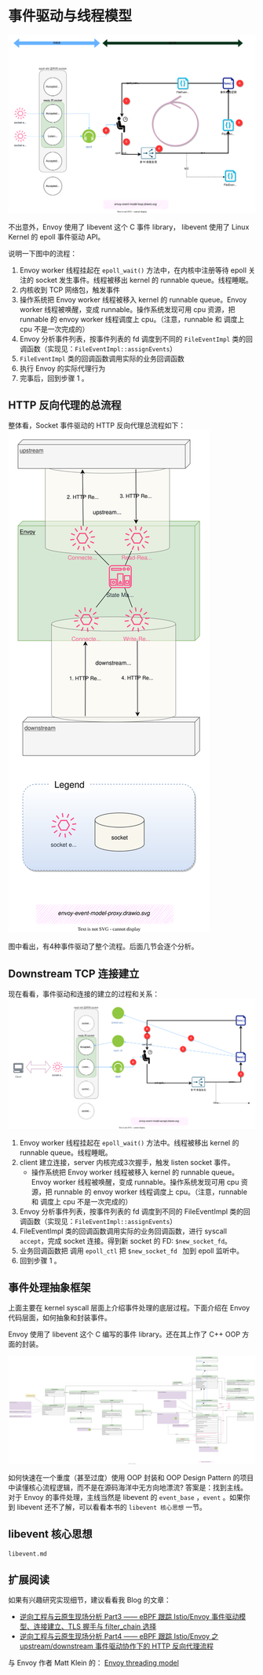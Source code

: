 # 事件驱动与线程模型

![event loop](./event-driven.assets/envoy-event-model-loop.drawio.svg)

不出意外，Envoy 使用了 libevent 这个 C 事件 library， libevent 使用了 Linux Kernel 的 epoll 事件驱动 API。

说明一下图中的流程：
1. Envoy worker 线程挂起在 `epoll_wait()` 方法中，在内核中注册等待 epoll 关注的 socket 发生事件。线程被移出 kernel 的 runnable queue。线程睡眠。
2. 内核收到 TCP 网络包，触发事件
3. 操作系统把 Envoy worker 线程被移入 kernel 的 runnable queue。Envoy worker 线程被唤醒，变成 runnable。操作系统发现可用 cpu 资源，把 runnable 的 envoy worker 线程调度上 cpu。（注意，runnable 和 调度上 cpu 不是一次完成的）
4. Envoy 分析事件列表，按事件列表的 fd 调度到不同的 `FileEventImpl` 类的回调函数（实现见：`FileEventImpl::assignEvents`）
5. `FileEventImpl` 类的回调函数调用实际的业务回调函数
6. 执行 Envoy 的实际代理行为
7. 完事后，回到步骤 1 。



## HTTP 反向代理的总流程

整体看，Socket 事件驱动的 HTTP 反向代理总流程如下：
![图：Socket 事件驱动的 HTTP 反向代理总流程](./event-driven.assets/envoy-event-model-proxy.drawio.svg)

图中看出，有4种事件驱动了整个流程。后面几节会逐个分析。

## Downstream TCP 连接建立

现在看看，事件驱动和连接的建立的过程和关系：
![envoy-event-model-accept](./event-driven.assets/envoy-event-model-accept.drawio.svg)


1. Envoy worker 线程挂起在 `epoll_wait()` 方法中。线程被移出 kernel 的 runnable queue。线程睡眠。
2. client 建立连接，server 内核完成3次握手，触发 listen socket 事件。
   - 操作系统把 Envoy worker 线程被移入 kernel 的 runnable queue。Envoy worker 线程被唤醒，变成 runnable。操作系统发现可用 cpu 资源，把 runnable 的 envoy worker 线程调度上 cpu。（注意，runnable 和 调度上 cpu 不是一次完成的）
3. Envoy 分析事件列表，按事件列表的 fd 调度到不同的 FileEventImpl 类的回调函数（实现见：`FileEventImpl::assignEvents`）
4. FileEventImpl 类的回调函数调用实际的业务回调函数，进行 syscall `accept`，完成 socket 连接。得到新 socket 的 FD: `$new_socket_fd`。
5. 业务回调函数把 调用 `epoll_ctl` 把 `$new_socket_fd ` 加到 epoll 监听中。
6. 回到步骤 1 。



## 事件处理抽象框架

上面主要在 kernel syscall 层面上介绍事件处理的底层过程。下面介绍在 Envoy 代码层面，如何抽象和封装事件。

Envoy 使用了 libevent 这个 C 编写的事件 library。还在其上作了 C++ OOP 方面的封装。

![](./event-driven.assets/abstract-event-model.drawio.svg)


如何快速在一个重度（甚至过度）使用 OOP 封装和 OOP Design Pattern 的项目中读懂核心流程逻辑，而不是在源码海洋中无方向地漂流? 答案是：找到主线。 对于 Envoy 的事件处理，主线当然是 libevent 的 `event_base` ，`event` 。如果你到 libevent 还不了解，可以看看本书的 `libevent 核心思想` 一节。




## libevent 核心思想

```{toctree}
libevent.md
```


## 扩展阅读

如果有兴趣研究实现细节，建议看看我 Blog 的文章：

 - [逆向工程与云原生现场分析 Part3 —— eBPF 跟踪 Istio/Envoy 事件驱动模型、连接建立、TLS 握手与 filter_chain 选择](https://blog.mygraphql.com/zh/posts/low-tec/trace/trace-istio/trace-istio-part3/)
 - [逆向工程与云原生现场分析 Part4 —— eBPF 跟踪 Istio/Envoy 之 upstream/downstream 事件驱动协作下的 HTTP 反向代理流程](https://blog.mygraphql.com/zh/posts/low-tec/trace/trace-istio/trace-istio-part4/)

与 Envoy 作者 Matt Klein 的： [Envoy threading model](https://blog.envoyproxy.io/envoy-threading-model-a8d44b922310)
